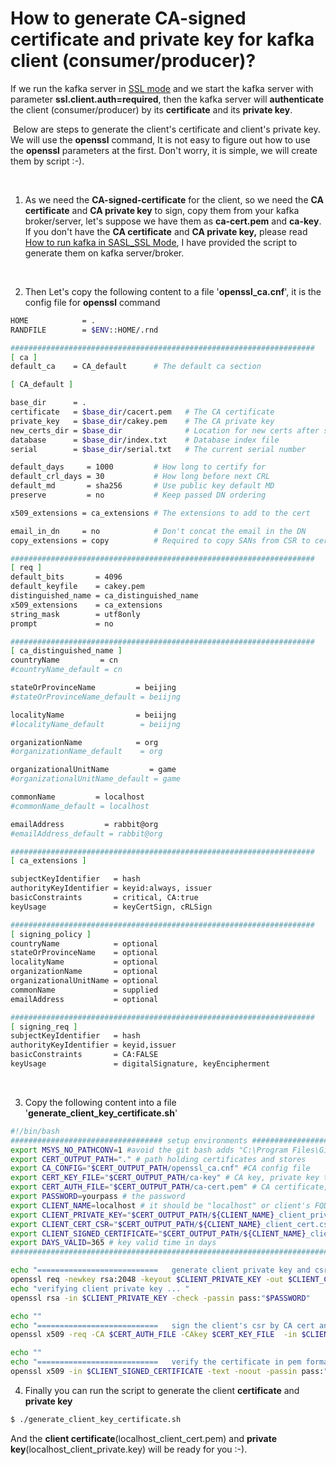 # How to generate CA-signed certificate and private key for kafka client (consumer/producer)?

If we run the kafka server in [SSL mode](https://github.com/leiwang008/documents/blob/main/kafka/how_to_run_kafka_in_ssl_mode.md) and we start the kafka server with parameter **ssl.client.auth=required**, then the kafka server will **authenticate** the client (consumer/producer) by its **certificate** and its **private key**.

​
Below are steps to generate the client's certificate and client's private key. We will use the **openssl** command, It is not easy to figure out how to use the **openssl** parameters at the first. Don't worry, it is simple, we will create them by script :-). 

​

1. As we need the **CA-signed-certificate** for the client, so we need the **CA certificate** and **CA private key** to sign, copy them from your kafka broker/server, let's suppose we have them as **ca-cert.pem** and **ca-key**. If you don't have the **CA certificate** and **CA private key,** please read [How to run kafka in SASL\_SSL Mode](https://github.com/leiwang008/documents/blob/main/kafka/how_to_run_kafka_in_sasl_ssl_mode.md), I have provided the script to generate them on kafka server/broker.

​

2. Then Let's copy the following content to a file '**openssl_ca.cnf**', it is the config file for **openssl** command

```bash
HOME            = .
RANDFILE        = $ENV::HOME/.rnd

####################################################################
[ ca ]
default_ca    = CA_default      # The default ca section

[ CA_default ]

base_dir      = .
certificate   = $base_dir/cacert.pem   # The CA certificate
private_key   = $base_dir/cakey.pem    # The CA private key
new_certs_dir = $base_dir              # Location for new certs after signing
database      = $base_dir/index.txt    # Database index file
serial        = $base_dir/serial.txt   # The current serial number

default_days     = 1000         # How long to certify for
default_crl_days = 30           # How long before next CRL
default_md       = sha256       # Use public key default MD
preserve         = no           # Keep passed DN ordering

x509_extensions = ca_extensions # The extensions to add to the cert

email_in_dn     = no            # Don't concat the email in the DN
copy_extensions = copy          # Required to copy SANs from CSR to cert

####################################################################
[ req ]
default_bits       = 4096
default_keyfile    = cakey.pem
distinguished_name = ca_distinguished_name
x509_extensions    = ca_extensions
string_mask        = utf8only
prompt             = no

####################################################################
[ ca_distinguished_name ]
countryName         = cn
#countryName_default = cn

stateOrProvinceName         = beijing
#stateOrProvinceName_default = beiijng

localityName                = beiijng
#localityName_default        = beiijng

organizationName            = org
#organizationName_default    = org

organizationalUnitName         = game
#organizationalUnitName_default = game

commonName         = localhost
#commonName_default = localhost

emailAddress         = rabbit@org
#emailAddress_default = rabbit@org

####################################################################
[ ca_extensions ]

subjectKeyIdentifier   = hash
authorityKeyIdentifier = keyid:always, issuer
basicConstraints       = critical, CA:true
keyUsage               = keyCertSign, cRLSign

####################################################################
[ signing_policy ]
countryName            = optional
stateOrProvinceName    = optional
localityName           = optional
organizationName       = optional
organizationalUnitName = optional
commonName             = supplied
emailAddress           = optional

####################################################################
[ signing_req ]
subjectKeyIdentifier   = hash
authorityKeyIdentifier = keyid,issuer
basicConstraints       = CA:FALSE
keyUsage               = digitalSignature, keyEncipherment
```

​

3. Copy the following content into a file '**generate_client_key_certificate.sh**'

```bash
#!/bin/bash
################################## setup environments ##############################
export MSYS_NO_PATHCONV=1 #avoid the git bash adds "C:\Program Files\Git\" in front of slash /
export CERT_OUTPUT_PATH="." # path holding certificates and stores
export CA_CONFIG="$CERT_OUTPUT_PATH/openssl_ca.cnf" #CA config file
export CERT_KEY_FILE="$CERT_OUTPUT_PATH/ca-key" # CA key, private key to sign a cert or to decrypt
export CERT_AUTH_FILE="$CERT_OUTPUT_PATH/ca-cert.pem" # CA certificate, holding the public key to encrypt, and the signature to sign a cert or to verify a broker by client
export PASSWORD=yourpass # the password
export CLIENT_NAME=localhost # it should be "localhost" or client's FQDN
export CLIENT_PRIVATE_KEY="$CERT_OUTPUT_PATH/${CLIENT_NAME}_client_private.key" # client private key
export CLIENT_CERT_CSR="$CERT_OUTPUT_PATH/${CLIENT_NAME}_client_cert.csr" # the CSR (certificate signing request) to get client's certificate
export CLIENT_SIGNED_CERTIFICATE="$CERT_OUTPUT_PATH/${CLIENT_NAME}_client_cert.pem" # client signed certificate
export DAYS_VALID=365 # key valid time in days
#############################################################################

echo "===========================   generate client private key and csr (certificate signing request)  ==================================="
openssl req -newkey rsa:2048 -keyout $CLIENT_PRIVATE_KEY -out $CLIENT_CERT_CSR -passin pass:"$PASSWORD" -passout pass:"$PASSWORD" -config $CA_CONFIG
echo "verifying client private key ... "
openssl rsa -in $CLIENT_PRIVATE_KEY -check -passin pass:"$PASSWORD"

echo ""
echo "===========================   sign the client's csr by CA cert and CA key  ==================================="
openssl x509 -req -CA $CERT_AUTH_FILE -CAkey $CERT_KEY_FILE  -in $CLIENT_CERT_CSR -out $CLIENT_SIGNED_CERTIFICATE -days $DAYS_VALID -CAcreateserial -passin pass:"$PASSWORD"

echo ""
echo "===========================   verify the certificate in pem format  ==================================="
openssl x509 -in $CLIENT_SIGNED_CERTIFICATE -text -noout -passin pass:"$PASSWORD"
```

4. Finally you can run the script to generate the client **certificate** and **private key**

```bash
$ ./generate_client_key_certificate.sh
```

And the **client certificate**(localhost_client_cert.pem) and **private key**(localhost_client_private.key) will be ready for you :-).